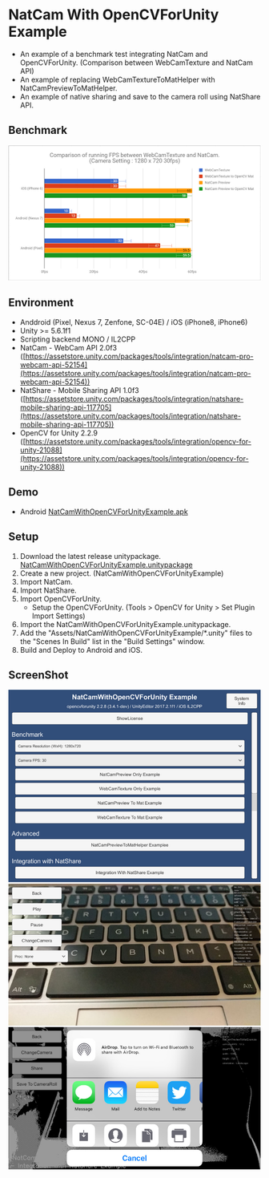 # NatCam With OpenCVForUnity Example

* An example of a benchmark test integrating NatCam and OpenCVForUnity. (Comparison between WebCamTexture and NatCam API)  
* An example of replacing WebCamTextureToMatHelper with NatCamPreviewToMatHelper.
* An example of native sharing and save to the camera roll using NatShare API.

## Benchmark
![benchmark.jpg](benchmark.jpg) 


## Environment
* Anddroid (Pixel, Nexus 7, Zenfone, SC-04E) / iOS (iPhone8, iPhone6)
* Unity >= 5.6.1f1
* Scripting backend MONO / IL2CPP
* NatCam - WebCam API 2.0f3 ([https://assetstore.unity.com/packages/tools/integration/natcam-pro-webcam-api-52154](https://assetstore.unity.com/packages/tools/integration/natcam-pro-webcam-api-52154))  
* NatShare - Mobile Sharing API 1.0f3 ([https://assetstore.unity.com/packages/tools/integration/natshare-mobile-sharing-api-117705](https://assetstore.unity.com/packages/tools/integration/natshare-mobile-sharing-api-117705))  
* OpenCV for Unity 2.2.9 ([https://assetstore.unity.com/packages/tools/integration/opencv-for-unity-21088](https://assetstore.unity.com/packages/tools/integration/opencv-for-unity-21088))  


Demo
-----
* Android [NatCamWithOpenCVForUnityExample.apk](https://github.com/EnoxSoftware/NatCamWithOpenCVForUnityExample/releases)


## Setup
1. Download the latest release unitypackage. [NatCamWithOpenCVForUnityExample.unitypackage](https://github.com/EnoxSoftware/NatCamWithOpenCVForUnityExample/releases)
1. Create a new project. (NatCamWithOpenCVForUnityExample)
1. Import NatCam.
1. Import NatShare.
1. Import OpenCVForUnity.
    * Setup the OpenCVForUnity. (Tools > OpenCV for Unity > Set Plugin Import Settings)
1. Import the NatCamWithOpenCVForUnityExample.unitypackage.
1. Add the "Assets/NatCamWithOpenCVForUnityExample/*.unity" files to the "Scenes In Build" list in the "Build Settings" window.
1. Build and Deploy to Android and iOS.


## ScreenShot
![screenshot01.jpg](screenshot01.jpg) 
![screenshot02.jpg](screenshot02.jpg) 
![screenshot03.jpg](screenshot03.jpg) 

